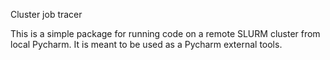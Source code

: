 Cluster job tracer

This is a simple package for running code on a remote SLURM cluster from local Pycharm. 
It is meant to be used as a Pycharm external tools. 
